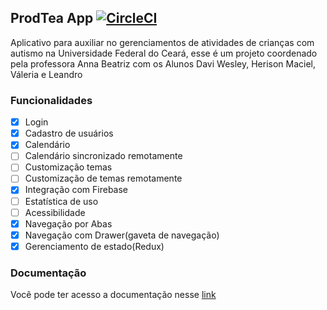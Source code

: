 ## ProdTea App [![CircleCI](https://circleci.com/gh/daviwesley/ProdTeaApp.svg?style=svg)](https://circleci.com/gh/daviwesley/ProdTeaApp)

Aplicativo para auxiliar no gerenciamentos de atividades de crianças com autismo na Universidade Federal do Ceará, esse é um projeto coordenado pela professora Anna Beatriz com os Alunos Davi Wesley, Herison Maciel, Váleria e Leandro

### Funcionalidades

- [x] Login
- [x] Cadastro de usuários
- [x] Calendário
- [ ] Calendário sincronizado remotamente
- [ ] Customização temas
- [ ] Customização de temas remotamente
- [x] Integração com Firebase
- [ ] Estatística de uso
- [ ] Acessibilidade
- [x] Navegação por Abas
- [x] Navegação com Drawer(gaveta de navegação)
- [x] Gerenciamento de estado(Redux)

### Documentação
Você pode ter acesso a documentação nesse [link](https://daviwesley.github.io/ProdTeaApp/)




